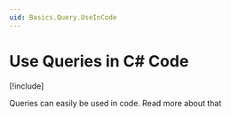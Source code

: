 ```yaml
---
uid: Basics.Query.UseInCode
---
```


# Use Queries in C# Code

[!include[](~/basics/stack/_shared-float-summary.md)]
<style>.context-box-summary .query-app { visibility: visible; } </style>

Queries can easily be used in code. Read more about that [](xref:NetCode.DataSources.Query.Index)
